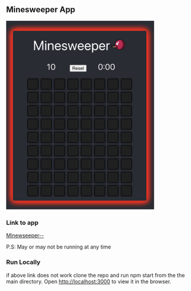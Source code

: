 ## Minesweeper App

<img src="App.png" alt="picture of app" width="400"/>

### Link to app

[Minewseeper--](https://minesweeper-msorial44.vercel.app/)

P.S: May or may not be running at any time

### Run Locally 

if above link does not work
clone the repo and run npm start from the the main directory.
Open [http://localhost:3000](http://localhost:3000) to view it in the browser.


